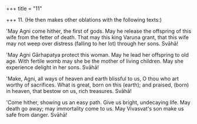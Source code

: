 +++
title = "11"

+++
11. (He then makes other oblations with the following texts:)

'May Agni come hither, the first of gods. May he release the offspring of this wife from the fetter of death. That may this king Varuṇa grant, that this wife may not weep over distress (falling to her lot) through her sons. Svāhā!

'May Agni Gārhapatya protect this woman. May he lead her offspring to old age. With fertile womb may she be the mother of living children. May she experience delight in her sons. Svāhā!

'Make, Agni, all ways of heaven and earth blissful to us, O thou who art worthy of sacrifices. What is great, born on this (earth); and praised, (born) in heaven, that bestow on us, rich treasures. Svāhā!

'Come hither, showing us an easy path. Give us bright, undecaying life. May death go away; may immortality come to us. May Vivasvat's son make us safe from danger. Svāhā!
